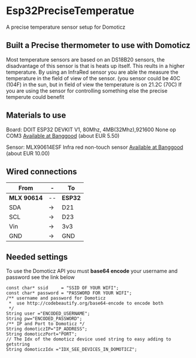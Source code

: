 # Esp32PreciseTemperatue
A precise temperature sensor setup for Domoticz

## Built a Precise thermometer to use with Domoticz
Most temperature sensors are based on an DS18B20 sensors, the disadvantage of this sensor is that is heats up itself. This reults in a higher temperature.
By using an InfraRed sensor you are able the measure the temperature in the field of view of the sensor. (you sensor could be 40C (104F) in the sun, but in field of view the temperature is on 21.2C (70C)
If you are using the sensor for controlling something else the precise temperute could benefit

## Materials to use
Board: DOIT ESP32 DEVKIT V1, 80Mhz, 4MB(32Mhz),921600 None op COM3 <a href="https://www.banggood.com/ESP32-Development-Board-WiFiBluetooth-Ultra-Low-Power-Consumption-Dual-Cores-ESP-32-ESP-32S-Board-p-1109512.html?p=VQ141018240205201801">Available at Banggood</a> (about EUR 5.50)

Sensor: MLX90614ESF Infra red non-touch sensor <a href="https://www.banggood.com/nl/MLX90614ESF-AAA-Non-contact-Human-Body-Infrared-IR-Temperature-Sensor-Module-For-Arduino-p-1100990.html?p=VQ141018240205201801">Available at Banggood</a> (about EUR 10.00)

## Wired connections

|From|-|To|
|---|--|---|
|**MLX 90614**|--|**ESP32**|
|SDA|->|D21|
|SCL|->|D23|
|Vin|->|3v3|
|GND|->|GND|
 
## Needed settings
To use the Domoticz API you must **base64 encode** your username and password see the link below

```
const char* ssid     = "SSID OF YOUR WIFI";
const char* password = "PASSWORD FOR YOUR WIFI";
/** username and password for Domoticz
 *  use http://codebeautify.org/base64-encode to encode both
 */
String user ="ENCODED_USERNAME";
String pw="ENCODED_PASSWORD";
/** IP and Port to Domoticz */
String domoticzIP="IP_ADDRESS";
String domoticzPort="PORT";
// The Idx of the domoticz device used string to easy adding to getstring
String domoticzIdx ="IDX_SEE_DEVICES_IN_DOMOTICZ";
```
 
